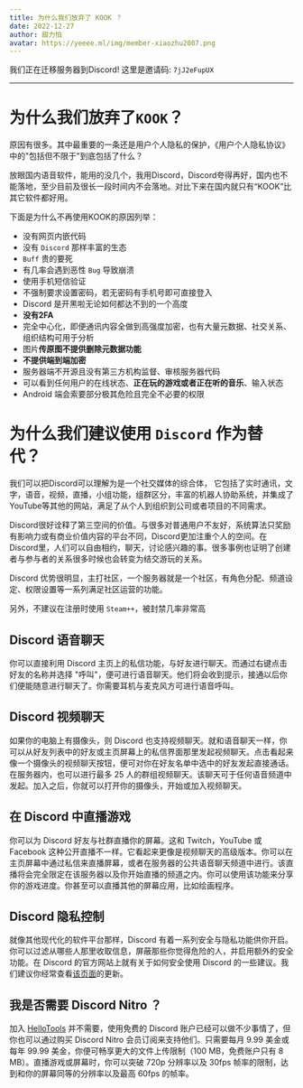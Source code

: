 ```yaml
---
title: 为什么我们放弃了 KOOK ？
date: 2022-12-27
author: 甜力怕
avatar: https://yeeee.ml/img/member-xiaozhu2007.png
---
```


我们正在迁移服务器到Discord! 这里是邀请码: `7jJ2eFupUX`

---

# 为什么我们放弃了`KOOK`？

原因有很多。其中最重要的一条还是用户个人隐私的保护，《用户个人隐私协议》中的"包括但不限于"到底包括了什么？

放眼国内语音软件，能用的没几个，我用Discord，Discord夸得再好，国内也不能落地，至少目前及很长一段时间内不会落地。对比下来在国内就只有“KOOK”比其它软件都好用。

下面是为什么不再使用KOOK的原因列举：

- 没有网页内嵌代码
- 没有 `Discord` 那样丰富的生态
- `Buff` 贵的要死
- 有几率会遇到恶性 `Bug` 导致崩溃
- 使用手机短信验证
- 不强制要求设置密码，若无密码有手机号即可直接登入
- Discord 是开黑啦无论如何都达不到的一个高度
- **没有2FA**
- 完全中心化，即便通讯内容全做到高强度加密，也有大量元数据、社交关系、组织结构可用于分析
- 图片**传原图不提供删除元数据功能**
- **不提供端到端加密**
- 服务器端不开源且没有第三方机构监督、审核服务器代码
- 可以看到任何用户的在线状态、**正在玩的游戏或者正在听的音乐**、输入状态
- Android 端会索要部分极其危险且完全不必要的权限

# 为什么我们建议使用 `Discord` 作为替代？

我们可以把Discord可以理解为是一个社交媒体的综合体， 它包括了实时通讯，文字，语音，视频，直播，小组功能，组群区分，丰富的机器人协助系统，并集成了YouTube等其他的网站，满足了从个人到组织到公司或者项目的不同需求。

Discord很好诠释了第三空间的价值。与很多对普通用户不友好，系统算法只奖励有影响力或有商业价值内容的平台不同，Discord更加注重个人的空间。在Discord里，人们可以自由相约，聊天，讨论感兴趣的事。很多事例也证明了创建者与参与者的关系很多时候也会转变为结交游玩的关系。

Discord 优势很明显，主打社区，一个服务器就是一个社区，有角色分配、频道设定、权限设置等一系列满足社区运营的功能。

另外，不建议在注册时使用 `Steam++`，被封禁几率非常高

## Discord 语音聊天
你可以直接利用 Discord 主页上的私信功能，与好友进行聊天。而通过右键点击好友的名称并选择 "呼叫"，便可进行语音聊天。他们将会收到提示，接通以后你们便能随意进行聊天了。你需要耳机与麦克风方可进行语音呼叫。

## Discord 视频聊天
如果你的电脑上有摄像头，则 Discord 也支持视频聊天。就和语音聊天一样，你可以从好友列表中的好友或主页屏幕上的私信界面那里发起视频聊天。点击看起来像一个摄像头的视频聊天按钮，便可对你在好友名单中选中的好友发起直接通话。在服务器内，也可以进行最多 25 人的群组视频聊天。该聊天可于任何语音频道中发起。加入之后，你就可以打开你的摄像头，开始或加入视频聊天。


## 在 Discord 中直播游戏
你可以为 Discord 好友与社群直播你的屏幕。这和 Twitch，YouTube 或 Facebook 这种公开直播不一样。它看起来更像是视频聊天的高级版本。你可以在主页屏幕中通过私信来直播屏幕，或者在服务器的公共语音聊天频道中进行。该直播将会完全限定在该服务器以及你开始直播的频道之内。你可以使用该功能来分享你的游戏进度。你甚至可以直播其他的屏幕应用，比如绘画程序。

## Discord 隐私控制
就像其他现代化的软件平台那样，Discord 有着一系列安全与隐私功能供你开启。你可以过滤从哪些人那里收取信息，屏蔽那些你觉得危险的人，并启用额外的安全功能。在 Discord 的官方网站上就有关于如何安全使用 Discord 的一些建议。我们建议你经常查看[该页面](https://discord.com/safetycenter)的更新。

## 我是否需要 Discord Nitro ？
加入 [HelloTools](/) 并不需要，使用免费的 Discord 账户已经可以做不少事情了，但你也可以通过购买 Discord Nitro 会员订阅来支持他们。只需要每月 9.99 美金或每年 99.99 美金，你便可畅享更大的文件上传限制（100 MB，免费账户只有 8 MB）。直播游戏或屏幕时，你可以突破 720p 分辨率以及 30fps 帧率的限制，达到和你的屏幕同等的分辨率以及最高 60fps 的帧率。